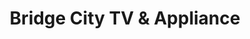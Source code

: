 ---
title: "Bridge City TV & Appliance"
url: /ottumwa/bridge-city-tv-and-appliance/
shop: electronics
---
